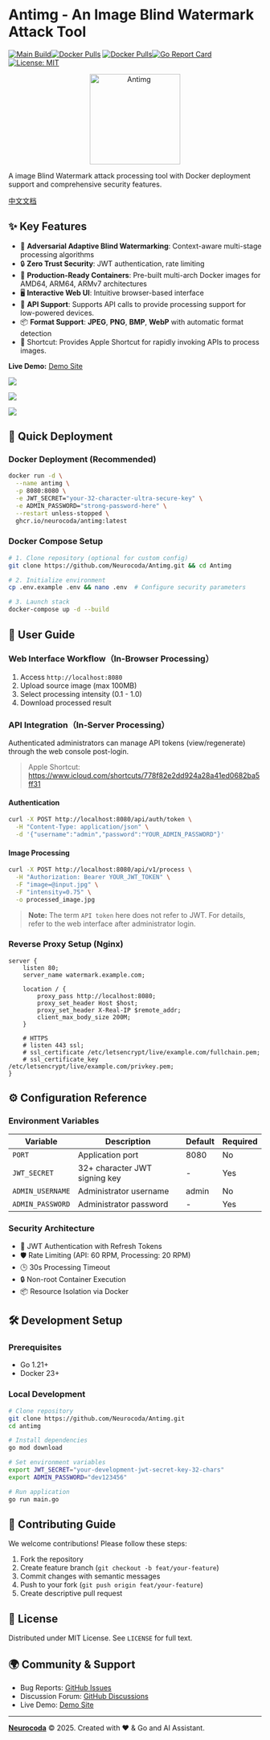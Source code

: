 # Antimg - An Image Blind Watermark Attack Tool

[![Main  Build](https://github.com/Neurocoda/Antimg/actions/workflows/docker-image.yml/badge.svg)](https://github.com/Neurocoda/Antimg/actions/workflows/docker-image.yml)[![Docker Pulls](https://img.shields.io/docker/pulls/neurocoda/antimg)](https://hub.docker.com/r/neurocoda/antimg) [![Docker Pulls](https://img.shields.io/docker/pulls/neurocoda/antimg-api)](https://hub.docker.com/r/neurocoda/antimg-api)[![Go Report Card](https://goreportcard.com/badge/github.com/Neurocoda/Antimg)](https://goreportcard.com/report/github.com/Neurocoda/Antimg) [![License: MIT](https://img.shields.io/badge/License-MIT-yellow.svg)](https://opensource.org/licenses/MIT)

<div align="center">
  <img src="static/logo.svg" alt="Antimg" width="180">
</div>

A image Blind Watermark attack processing tool with Docker deployment support and comprehensive security features. 

[中文文档](README_CN.md)



## ✨ Key Features

- 🎯 **Adversarial Adaptive Blind Watermarking**: Context-aware multi-stage processing algorithms
- 🔒 **Zero Trust Security**: JWT authentication, rate limiting
- 🐳 **Production-Ready Containers**: Pre-built multi-arch Docker images for AMD64, ARM64, ARMv7 architectures
- 🖥️ **Interactive Web UI**: Intuitive browser-based interface
- 🔌 **API Support**: Supports API calls to provide processing support for low-powered devices.
- 📦 **Format Support**: **JPEG**, **PNG**, **BMP**, **WebP** with automatic format detection
- 🍎 Shortcut: Provides Apple Shortcut for rapidly invoking APIs to process images.

**Live Demo:** [Demo Site](https://antimg.neurocoda.com)

![](static/ScreenshotLogin.png)

![](static/ScreenshotWorkspace.png)

![](static/ScreenshotAPI.png)



## 🚀 Quick Deployment

### Docker Deployment (Recommended)

```bash
docker run -d \
  --name antimg \
  -p 8080:8080 \
  -e JWT_SECRET="your-32-character-ultra-secure-key" \
  -e ADMIN_PASSWORD="strong-password-here" \
  --restart unless-stopped \
  ghcr.io/neurocoda/antimg:latest
```



### Docker Compose Setup

```bash
# 1. Clone repository (optional for custom config)
git clone https://github.com/Neurocoda/Antimg.git && cd Antimg

# 2. Initialize environment
cp .env.example .env && nano .env  # Configure security parameters

# 3. Launch stack
docker-compose up -d --build
```



## 📖 User Guide

### Web Interface Workflow（In-Browser Processing）

1. Access `http://localhost:8080`
2. Upload source image (max 100MB)
3. Select processing intensity (0.1 - 1.0)
4. Download processed result



### API Integration（In-Server Processing）

Authenticated administrators can manage API tokens (view/regenerate) through the web console post-login.

> Apple Shortcut: https://www.icloud.com/shortcuts/778f82e2dd924a28a41ed0682ba5ff31

#### Authentication

```bash
curl -X POST http://localhost:8080/api/auth/token \
  -H "Content-Type: application/json" \
  -d '{"username":"admin","password":"YOUR_ADMIN_PASSWORD"}'
```

#### Image Processing
```bash
curl -X POST http://localhost:8080/api/v1/process \
  -H "Authorization: Bearer YOUR_JWT_TOKEN" \
  -F "image=@input.jpg" \
  -F "intensity=0.75" \
  -o processed_image.jpg
```

> **Note:** The term `API token` here does not refer to JWT. For details, refer to the web interface after administrator login.



### Reverse Proxy Setup (Nginx)

```nginx
server {
    listen 80;
    server_name watermark.example.com;

    location / {
        proxy_pass http://localhost:8080;
        proxy_set_header Host $host;
        proxy_set_header X-Real-IP $remote_addr;
        client_max_body_size 200M;
    }

    # HTTPS
    # listen 443 ssl;
    # ssl_certificate /etc/letsencrypt/live/example.com/fullchain.pem;
    # ssl_certificate_key /etc/letsencrypt/live/example.com/privkey.pem;
}
```



## ⚙️ Configuration Reference

### Environment Variables

| Variable         | Description                   | Default | Required |
| ---------------- | ----------------------------- | ------- | -------- |
| `PORT`           | Application port              | 8080    | No       |
| `JWT_SECRET`     | 32+ character JWT signing key | -       | Yes      |
| `ADMIN_USERNAME` | Administrator username        | admin   | No       |
| `ADMIN_PASSWORD` | Administrator password        | -       | Yes      |



### Security Architecture

- 🔐 JWT Authentication with Refresh Tokens
- 🛡️ Rate Limiting (API: 60 RPM, Processing: 20 RPM)
- 🕒 30s Processing Timeout
- 🔒 Non-root Container Execution
- 📦 Resource Isolation via Docker



## 🛠 Development Setup

### Prerequisites
- Go 1.21+ 
- Docker 23+



### Local Development

```bash
# Clone repository
git clone https://github.com/Neurocoda/Antimg.git
cd antimg

# Install dependencies
go mod download

# Set environment variables
export JWT_SECRET="your-development-jwt-secret-key-32-chars"
export ADMIN_PASSWORD="dev123456"

# Run application
go run main.go
```



## 🤝 Contributing Guide

We welcome contributions! Please follow these steps:
1. Fork the repository
2. Create feature branch (`git checkout -b feat/your-feature`)
3. Commit changes with semantic messages
4. Push to your fork (`git push origin feat/your-feature`)
5. Create descriptive pull request



## 📜 License

Distributed under MIT License. See `LICENSE` for full text.



## 🌍 Community & Support

- Bug Reports: [GitHub Issues](https://github.com/Neurocoda/Antimg/issues)
- Discussion Forum: [GitHub Discussions](https://github.com/Neurocoda/Antimg/discussions)
- Live Demo: [Demo Site](https://antimg.neurocoda.com)



---

[**Neurocoda**](https://neurocoda.com) © 2025. Created with ❤️ & Go and AI Assistant.

